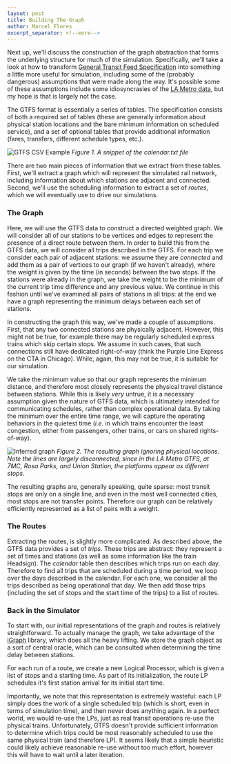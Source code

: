 ```yaml
---
layout: post
title: Building The Graph
author: Marcel Flores
excerpt_separator: <!--more-->
---
```


Next up, we'll discuss the construction of the graph abstraction that
forms the underlying structure for much of the simulation. Specifically, we'll
take a look at how to transform [General Transit Feed
Specification](https://developers.google.com/transit/gtfs/) into something
a little more useful for simulation, including some of the (probably
dangerous) assumptions that were made along the way. It's possible some of
these assumptions include some idiosyncrasies of the [LA Metro
data](https://gitlab.com/LACMTA/gtfs_rail), but my hope is that is largely not
the case.

<!--more-->

The GTFS format is essentially a series of tables. The specification consists
of both a required set of tables (these are generally information about
physical station locations and the bare minimum information on scheduled
service), and a set of optional tables that provide additional information
(fares, transfers, different schedule types, etc.).

![GTFS CSV Example](/capacity/assets/img/making_a_graph/gtfs_sample.png)
*Figure 1. A snippet of the calendar.txt file*

There are two main pieces of information that we extract from these tables.
First, we'll extract a graph which will represent the simulated rail network,
including information about which stations are adjacent and connected.  Second,
we'll use the scheduling information to extract a set of _routes_, which we will
eventually use to drive our simulations.

### The Graph

Here, we will use the GTFS data to construct a directed weighted graph. We will
consider all of our stations to be vertices and edges to represent the presence
of a direct route between them. In order to build this from the GTFS data, we
will consider all trips described in the GTFS. For each trip we consider each
pair of adjacent stations: we assume they are _connected_ and add them as
a pair of vertices to our graph (if we haven't already), where the weight is
given by the time (in seconds) between the two stops. If the stations were
already in the graph, we take the weight to be the minimum of the current trip
time difference and any previous value. We continue in this fashion until we've
examined all pairs of stations in all trips: at the end we have a graph
representing the minimum delays between each set of stations.

In constructing the graph this way, we've made a couple of assumptions. First,
that any two connected stations are physically adjacent. However, this might
not be true, for example there may be regularly scheduled express trains which
skip certain stops. We assume in such cases, that such connections still have
dedicated right-of-way (think the Purple Line Express on the CTA in Chicago).
While, again, this may not be true, it is suitable for our simulation.

We take the minimum value so that our graph represents the minimum distance,
and therefore most closely represents the physical travel distance between
stations. While this is likely _very_ untrue, it is a necessary assumption
given the nature of GTFS data, which is ultimately intended for communicating
schedules, rather than complex operational data. By taking the minimum over the
entire time range, we will capture the operating behaviors in the quietest time
(_i.e._ in which trains encounter the least congestion, either from passengers,
other trains, or cars on shared rights-of-way).


![Inferred graph](/capacity/assets/img/making_a_graph/graph.png)
*Figure 2. The resulting graph ignoring physical locations. Note the lines are
largely disconnected, since in the LA Metro GTFS, at 7MC, Rosa Parks, and Union
Station, the platforms appear as different stops.*

The resulting graphs are, generally speaking, quite sparse: most
transit stops are only on a single line, and even in the most well connected
cities, most stops are not transfer points. Therefore our graph can be
relatively efficiently represented as a list of pairs with a weight.

### The Routes

Extracting the routes, is slightly more complicated. As described
above, the GTFS data provides a set of _trips_. These trips are abstract: they
represent a set of times and stations (as well as some information like the
train Headsign). The _calendar_ table then describes which trips run on each
day. Therefore to find all trips that are scheduled during a time period, we
loop over the days described in the calendar. For each one, we consider all the
trips described as being operational that day. We then add those trips
(including the set of stops and the start time of the trips) to a list of routes.

### Back in the Simulator

To start with, our initial representations of the graph and routes is
relatively straightforward. To actually manage the graph, we take advantage of
the [iGraph](https://igraph.org) library, which does all the heavy lifting. We
store the graph object as a sort of central oracle, which can be consulted when
determining the time delay between stations.

For each run of a route, we create a new Logical Processor, which is given a list of
stops and a starting time. As part of its initialization, the route LP
schedules it's first station arrival for its initial start time.

Importantly, we note that this representation is extremely wasteful: each LP
simply does the work of a single scheduled trip (which is short, even in terms
of simulation time), and then never does anything again. In a perfect world, we
would re-use the LPs, just as real transit operations re-use the physical
trains. Unfortunately, GTFS doesn't provide sufficient information to determine
which trips could be most reasonably scheduled to use the same physical train
(and therefore LP). It seems likely that a simple heuristic could likely
achieve reasonable re-use without too much effort, however this will have to
wait until a later iteration.
